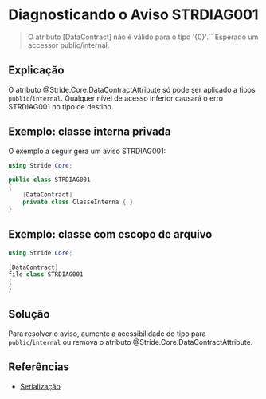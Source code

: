 # Diagnosticando o Aviso STRDIAG001

> O atributo [DataContract] não é válido para o tipo '{0}'.`` Esperado um accessor public/internal.

## Explicação

O atributo @Stride.Core.DataContractAttribute só pode ser aplicado a tipos `public`/`internal`. Qualquer nível de acesso inferior causará o erro STRDIAG001 no tipo de destino.

## Exemplo: classe interna privada

O exemplo a seguir gera um aviso STRDIAG001:

```csharp
using Stride.Core;

public class STRDIAG001
{
    [DataContract]
    private class ClasseInterna { }
}
```

## Exemplo: classe com escopo de arquivo

```csharp
using Stride.Core;

[DataContract]
file class STRDIAG001
{
}
```

## Solução

Para resolver o aviso, aumente a acessibilidade do tipo para `public`/`internal` ou remova o atributo @Stride.Core.DataContractAttribute.

## Referências

- [Serialização](../manual/scripts/serialization.md)